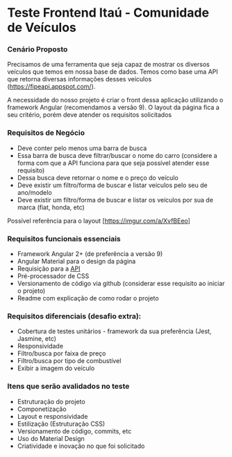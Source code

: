 # Teste Frontend Itaú - Comunidade de Veículos 


### Cenário Proposto
Precisamos de uma ferramenta que seja capaz de mostrar os diversos veículos que temos em nossa base de dados. Temos como base uma API que retorna diversas informações desses veículos (https://fipeapi.appspot.com/).

A necessidade do nosso projeto é criar o front dessa aplicação utilizando o framework Angular (recomendamos a versão 9). O layout da página fica a seu critério, porém deve atender os requisitos solicitados

### Requisitos de Negócio
- Deve conter pelo menos uma barra de busca 
- Essa barra de busca deve filtrar/buscar o nome do carro (considere a forma com que a API funciona para que seja possível atender esse requisito)
- Dessa busca deve retornar o nome e o preço do veículo
- Deve existir um filtro/forma de buscar e listar veículos pelo seu de ano/modelo
- Deve existir um filtro/forma de buscar e listar os veículos por sua de marca (fiat, honda, etc)

Possível referência para o layout [https://imgur.com/a/XvfBEeo] 

### Requisitos funcionais essenciais
- Framework Angular 2+ (de preferência a versão 9)
- Angular Material para o design da página
- Requisição para a [API](https://fipeapi.appspot.com/) 
- Pré-processador de CSS
- Versionamento de código via github (considerar esse requisito ao iniciar o projeto)
- Readme com explicação de como rodar o projeto

### Requisitos diferenciais (desafio extra):
- Cobertura de testes unitários - framework da sua preferência (Jest, Jasmine, etc)
- Responsividade
- Filtro/busca por faixa de preço
- Filtro/busca por tipo de combustível 
- Exibir a imagem do veículo


### Itens que serão avalidados no teste
- Estruturação do projeto
- Componetização 
- Layout e responsividade 
- Estilização (Estruturação CSS)
- Versionamento de código, commits, etc
- Uso do Material Design
- Criatividade e inovação no que foi solicitado

